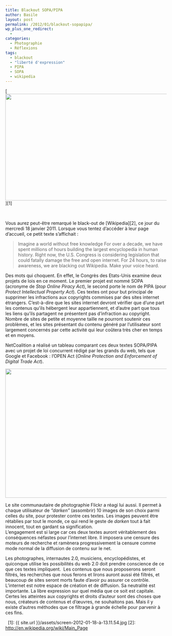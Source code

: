 ```yaml
---
title: Blackout SOPA/PIPA
author: Basile
layout: post
permalink: /2012/01/blackout-sopapipa/
wp_plus_one_redirect:
  -
categories:
  - Photographie
  - Réflexions
tags:
  - blackout
  - "liberté d'expression"
  - PIPA
  - SOPA
  - wikipedia
---
```

[<img class="aligncenter size-full wp-image-639" title="screen- 2012-01-18 à 13.11.54" src="{{ site.url }}/assets/screen-2012-01-18-à-13.11.54.jpg" alt="" width="640" height="334" />][1]

&nbsp;

Vous aurez peut-être remarqué le black-out de [Wikipedia][2], ce jour du mercredi 18 janvier 2011. Lorsque vous tentez d&#8217;accéder à leur page d&#8217;accueil, ce petit texte s&#8217;affichait :

> Imagine a world without free knowledge
> For over a decade, we have spent millions of hours building the largest encyclopedia in human history. Right now, the U.S. Congress is considering legislation that could fatally damage the free and open internet. For 24 hours, to raise awareness, we are blacking out Wikipedia.
> Make your voice heard.

Des mots qui choquent.
En effet, le Congrès des Etats-Unis examine deux projets de lois en ce moment. Le premier projet est nommé SOPA (acronyme de *Stop Online Piracy Act*), le second porte le nom de PIPA (pour *Protect Intellectual Property Act*). Ces textes ont pour but principal de supprimer les infractions aux copyrights commises par des sites internet étrangers. C&#8217;est-à-dire que les sites internet devront vérifier que d&#8217;une part les contenus qu&#8217;ils hébergent leur appartiennent, et d&#8217;autre part que tous les liens qu&#8217;ils partagent ne présentent pas d&#8217;infraction au copyright. Nombre de sites de petite et moyenne taille ne pourront soutenir ces problèmes, et les sites présentant du contenu généré par l&#8217;utilisateur sont largement concernés par cette activité qui leur coûtera très cher en temps et en moyens.

NetCoalition a réalisé un tableau comparant ces deux textes SOPA/PIPA avec un projet de loi concurrent rédigé par les grands du web, tels que Google et Facebook : l&#8217;OPEN Act (*Online Protection and Enforcement of Digital Trade Act*).

<p style="text-align: center;">
  <a href="http://www.net-coalition.com/wp-content/uploads/2011/08/NC-Comparison-Matrix.pdf"><img class="aligncenter size-full wp-image-640" title="screen- 2012-01-18 à 13.31.22" src="{{ site.url }}/assets/screen-2012-01-18-à-13.31.22.jpg" alt="" width="640" height="404" /></a>
</p>

<p style="text-align: left;">
  Le site communautaire de photographie Flickr a réagi lui aussi. Il permet à chaque utilisateur de <em>&#8220;darken&#8221;</em> (assombrir) 10 images de son choix parmi celles du site, pour protester contre ces textes. Les images peuvent être rétablies par tout le monde, ce qui rend le geste de <em>darken </em>tout à fait innocent, tout en gardant sa signification.<br /> L&#8217;engagement est si large car ces deux textes auront véritablement des conséquences néfastes pour l&#8217;internet libre. Il imposera une censure des moteurs de recherche et ramènera progressivement la censure comme mode normal de la diffusion de contenu sur le net.
</p>

<p style="text-align: left;">
  Les photographes, internautes 2.0, musiciens, encyclopédistes, et quiconque utilise les possibilités du web 2.0 doit prendre conscience de ce que ces textes impliquent.  Les contenus que nous proposerons seront filtrés, les recherches que nous ferons et lirons auront aussi été filtrés, et beaucoup de sites seront morts faute d&#8217;avoir pu assurer ce contrôle.<br /> L&#8217;internet est notre espace de création et de diffusion. Sa neutralité est importante. La libre expression sur quel média que ce soit est capitale. Certes les atteintes aux copyrights et droits d&#8217;auteur sont des choses que nous, créateurs de contenus et d&#8217;œuvres, ne souhaitons pas. Mais il y existe d&#8217;autres méthodes que ce filtrage à grande échelle pour parvenir à ces fins.
</p>

<div class="wp_plus_one_button" style="margin: 0 8px 8px 0; float:left; ">
  <g:plusone count="false" href="http://blog.basilesimon.fr/2012/01/blackout-sopapipa/" callback="wp_plus_one_handler"></g:plusone>
</div>

 [1]: {{ site.url }}/assets/screen-2012-01-18-à-13.11.54.jpg
 [2]: http://en.wikipedia.org/wiki/Main_Page
